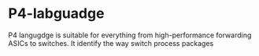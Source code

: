 # P4-labguadge
P4 langugdge is suitable for everything from high-performance forwarding ASICs to switches. It identify the way switch process packages
